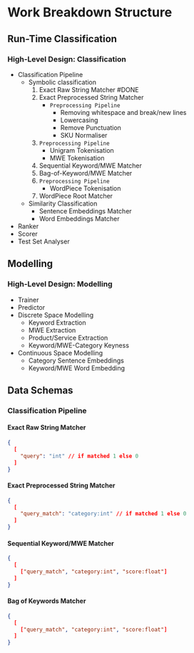 # Work Breakdown Structure

## Run-Time Classification

### High-Level Design: Classification

* Classification Pipeline
  * Symbolic classification
    1. Exact Raw String Matcher #DONE
    2. Exact Preprocessed String Matcher
        * `Preprocessing Pipeline`
          * Removing whitespace and break/new lines
          * Lowercasing
          * Remove Punctuation
          * SKU Normaliser
    3. `Preprocessing Pipeline`
        * Unigram Tokenisation
        * MWE Tokenisation
    4. Sequential Keyword/MWE Matcher
    5. Bag-of-Keyword/MWE Matcher
    6. `Preprocessing Pipeline`
        * WordPiece Tokenisation
    7. WordPiece Root Matcher
  * Similarity Classification
    * Sentence Embeddings Matcher
    * Word Embeddings Matcher
* Ranker
* Scorer
* Test Set Analyser

## Modelling

### High-Level Design: Modelling

* Trainer
* Predictor
* Discrete Space Modelling
  * Keyword Extraction
  * MWE Extraction
  * Product/Service Extraction
  * Keyword/MWE-Category Keyness
* Continuous Space Modelling
  * Category Sentence Embeddings
  * Keyword/MWE Word Embedding

## Data Schemas

### Classification Pipeline

#### Exact Raw String Matcher

```json
{
  [
    "query": "int" // if matched 1 else 0 
  ]
}
```

#### Exact Preprocessed String Matcher

```json
{
  [
    "query_match": "category:int" // if matched 1 else 0 
  ]
}
```

#### Sequential Keyword/MWE Matcher

```json
{
  [
    ["query_match", "category:int", "score:float"]
  ]
}
```

#### Bag of Keywords Matcher

```json
{
  [
    ["query_match", "category:int", "score:float"]
  ]
}
```
